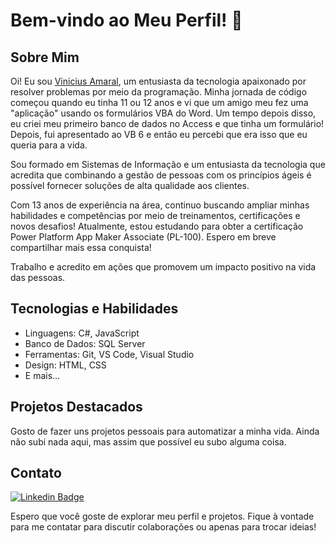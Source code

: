 # Bem-vindo ao Meu Perfil! 👋

## Sobre Mim
Oi! Eu sou [Vinicius Amaral](https://github.com/vini-amaral/), um entusiasta da tecnologia apaixonado por resolver problemas por meio da programação. Minha jornada de código começou quando eu tinha 11 ou 12 anos e vi que um amigo meu fez uma "aplicação" usando os formulários VBA do Word.
Um tempo depois disso, eu criei meu primeiro banco de dados no Access e que tinha um formulário! Depois, fui apresentado ao VB 6 e então eu percebi que era isso que eu queria para a vida.

Sou formado em Sistemas de Informação e um entusiasta da tecnologia que acredita que combinando a gestão de pessoas com os princípios ágeis é possível fornecer soluções de alta qualidade aos clientes.

Com 13 anos de experiência na área, continuo buscando ampliar minhas habilidades e competências por meio de treinamentos, certificações e novos desafios! Atualmente, estou estudando para obter a certificação Power Platform App Maker Associate (PL-100). Espero em breve compartilhar mais essa conquista!

Trabalho e acredito em ações que promovem um impacto positivo na vida das pessoas.

## Tecnologias e Habilidades
- Linguagens: C#, JavaScript
- Banco de Dados: SQL Server
- Ferramentas: Git, VS Code, Visual Studio
- Design: HTML, CSS
- E mais...

## Projetos Destacados
Gosto de fazer uns projetos pessoais para automatizar a minha vida. Ainda não subi nada aqui, mas assim que possível eu subo alguma coisa.
<!--
1. [Projeto 1](link_para_o_projeto): Breve descrição do projeto.
2. [Projeto 2](link_para_o_projeto): Breve descrição do projeto.
3. [Projeto 3](link_para_o_projeto): Breve descrição do projeto.

## Contribuições Open Source
- [Nome do Projeto](link_para_contribuição): Contribuição breve e descrição do projeto.
- [Outro Projeto](link_para_contribuição): Contribuição breve e descrição do projeto.

## Blog e Artigos
Confira alguns dos meus artigos técnicos:
- [Título do Artigo 1](link_para_o_artigo)
- [Título do Artigo 2](link_para_o_artigo)

## História Divertida
Uma vez, enquanto depurava meu código, acidentalmente criei um loop infinito de emojis 🤦‍♂️.
-->
## Contato
[![Linkedin Badge](https://img.shields.io/badge/-LinkedIn-0e76a8?style=flat-square&logo=Linkedin&logoColor=white)](https://www.linkedin.com/in/vinicius-alves-do-amaral/)

<!--
## Citação Favorita
> "A criatividade é a inteligência se divertindo." - Albert Einstein
-->

Espero que você goste de explorar meu perfil e projetos. Fique à vontade para me contatar para discutir colaborações ou apenas para trocar ideias!


<!--
### Hi there 👋
**vini-amaral/vini-amaral** is a ✨ _special_ ✨ repository because its `README.md` (this file) appears on your GitHub profile.

Here are some ideas to get you started:

- 🔭 I’m currently working on ...
- 🌱 I’m currently learning ...
- 👯 I’m looking to collaborate on ...
- 🤔 I’m looking for help with ...
- 💬 Ask me about ...
- 📫 How to reach me: ...
- 😄 Pronouns: ...
- ⚡ Fun fact: ...
-->
